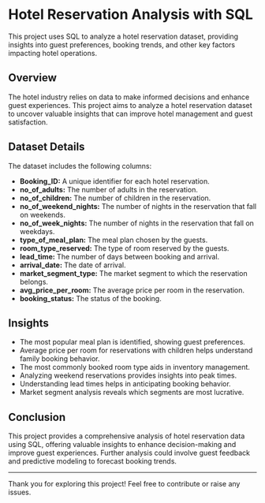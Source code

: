 # Hotel Reservation Analysis with SQL

This project uses SQL to analyze a hotel reservation dataset, providing insights into guest preferences, booking trends, and other key factors impacting hotel operations.

## Overview

The hotel industry relies on data to make informed decisions and enhance guest experiences. This project aims to analyze a hotel reservation dataset to uncover valuable insights that can improve hotel management and guest satisfaction.

## Dataset Details

The dataset includes the following columns:
- **Booking_ID:** A unique identifier for each hotel reservation.
- **no_of_adults:** The number of adults in the reservation.
- **no_of_children:** The number of children in the reservation.
- **no_of_weekend_nights:** The number of nights in the reservation that fall on weekends.
- **no_of_week_nights:** The number of nights in the reservation that fall on weekdays.
- **type_of_meal_plan:** The meal plan chosen by the guests.
- **room_type_reserved:** The type of room reserved by the guests.
- **lead_time:** The number of days between booking and arrival.
- **arrival_date:** The date of arrival.
- **market_segment_type:** The market segment to which the reservation belongs.
- **avg_price_per_room:** The average price per room in the reservation.
- **booking_status:** The status of the booking.

## Insights

- The most popular meal plan is identified, showing guest preferences.
- Average price per room for reservations with children helps understand family booking behavior.
- The most commonly booked room type aids in inventory management.
- Analyzing weekend reservations provides insights into peak times.
- Understanding lead times helps in anticipating booking behavior.
- Market segment analysis reveals which segments are most lucrative.

## Conclusion

This project provides a comprehensive analysis of hotel reservation data using SQL, offering valuable insights to enhance decision-making and improve guest experiences. Further analysis could involve guest feedback and predictive modeling to forecast booking trends.

---

Thank you for exploring this project! Feel free to contribute or raise any issues.
